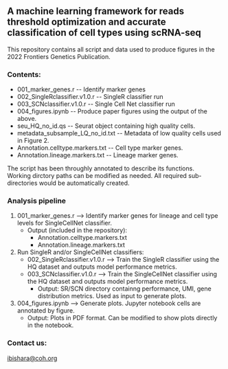 ## A machine learning framework for reads threshold optimization and accurate classification of cell types using scRNA-seq

This repository contains all script and data used to produce figures in the 2022 Frontiers Genetics Publication.


### Contents:
- 001_marker_genes.r -- Identify marker genes
- 002_SingleRclassifier.v1.0.r -- SingleR classifier run
- 003_SCNclassifier.v1.0.r -- Single Cell Net classifier run
- 004_figures.ipynb -- Produce paper figures using the output of the above.
- seu_HQ_no_id.qs -- Seurat object containing high quality cells.
- metadata_subsample_LQ_no_id.txt -- Metadata of low quality cells used in Figure 2. 
- Annotation.celltype.markers.txt -- Cell type marker genes. 
- Annotation.lineage.markers.txt -- Lineage marker genes. 

The script has been throughly annotated to describe its functions.  
Working dirctory paths can be modified as needed. All required sub-directories would be automatically created.

### Analysis pipeline
1. 001_marker_genes.r  -->  Identify marker genes for lineage and cell type levels for SingleCellNet classifier. 
   - Output (included in the repository): 
     - Annotation.celltype.markers.txt
     - Annotation.lineage.markers.txt
2. Run SingleR and/or SingleCellNet classifiers:
   - 002_SingleRclassifier.v1.0.r  -->  Train the SingleR classifier using the HQ dataset and outputs model performance metrics.
   - 003_SCNclassifier.v1.0.r  -->  Train the SingleCellNet classifier using the HQ dataset and outputs model performance metrics.
     - Output: SR/SCN directory containng performance, UMI, gene distribution metrics. Used as input to generate plots. 
3. 004_figures.ipynb  -->  Generate plots. Jupyter notebook cells are annotated by figure. 
   - Output: Plots in PDF format. Can be modified to show plots directly in the notebook.


### Contact us: 
ibishara@coh.org


